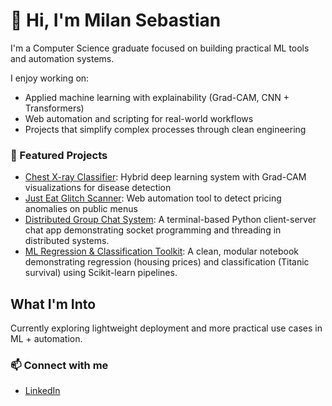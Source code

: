 # 👋 Hi, I'm Milan Sebastian

I'm a Computer Science graduate focused on building practical ML tools and automation systems.

I enjoy working on:
- Applied machine learning with explainability (Grad-CAM, CNN + Transformers)
- Web automation and scripting for real-world workflows
- Projects that simplify complex processes through clean engineering

### 📌 Featured Projects
- [Chest X-ray Classifier](https://github.com/Milanseban/chest-xray-classifier): Hybrid deep learning system with Grad-CAM visualizations for disease detection
- [Just Eat Glitch Scanner](https://github.com/Milanseban/justeat-glitch-scanner): Web automation tool to detect pricing anomalies on public menus
- [Distributed Group Chat System](https://github.com/Milanseban/distributed-group-chat): A terminal-based Python client-server chat app demonstrating socket programming and 
  threading in distributed systems.
- [ML Regression & Classification Toolkit](https://github.com/Milanseban/ml-regression-classification): A clean, modular notebook demonstrating regression (housing prices) and 
  classification (Titanic survival) using Scikit-learn pipelines.

##  What I'm Into

Currently exploring lightweight deployment and more practical use cases in ML + automation.

### 📫 Connect with me
- [LinkedIn](www.linkedin.com/in/milan-sebastian-a76236251)
